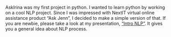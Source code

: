AskIrina was my first project in python. I wanted to learn python by working on a cool NLP project. Since I was impressed with NextIT virtual online assistance product “Ask Jenn”, I decided to make a simple version of that.  If you are newbie, please take a look at my presentation, [“Intro NLP”]( https://goo.gl/JFwyTJ). It gives you a general idea about NLP process.
